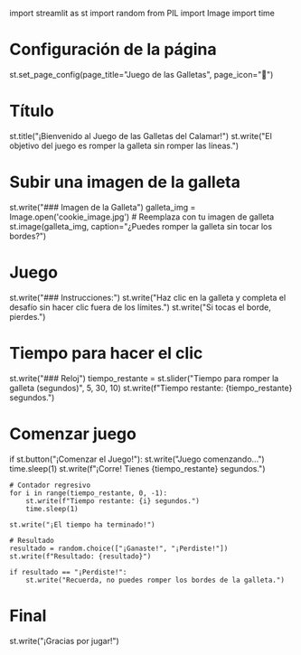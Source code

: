 import streamlit as st
import random
from PIL import Image
import time

# Configuración de la página
st.set_page_config(page_title="Juego de las Galletas", page_icon="🍪")

# Título
st.title("¡Bienvenido al Juego de las Galletas del Calamar!")
st.write("El objetivo del juego es romper la galleta sin romper las líneas.")

# Subir una imagen de la galleta
st.write("### Imagen de la Galleta")
galleta_img = Image.open('cookie_image.jpg')  # Reemplaza con tu imagen de galleta
st.image(galleta_img, caption="¿Puedes romper la galleta sin tocar los bordes?")

# Juego
st.write("### Instrucciones:")
st.write("Haz clic en la galleta y completa el desafío sin hacer clic fuera de los límites.")
st.write("Si tocas el borde, pierdes.")

# Tiempo para hacer el clic
st.write("### Reloj")
tiempo_restante = st.slider("Tiempo para romper la galleta (segundos)", 5, 30, 10)
st.write(f"Tiempo restante: {tiempo_restante} segundos.")

# Comenzar juego
if st.button("¡Comenzar el Juego!"):
    st.write("Juego comenzando...")
    time.sleep(1)
    st.write(f"¡Corre! Tienes {tiempo_restante} segundos.")
    
    # Contador regresivo
    for i in range(tiempo_restante, 0, -1):
        st.write(f"Tiempo restante: {i} segundos.")
        time.sleep(1)
    
    st.write("¡El tiempo ha terminado!")

    # Resultado
    resultado = random.choice(["¡Ganaste!", "¡Perdiste!"])
    st.write(f"Resultado: {resultado}")
    
    if resultado == "¡Perdiste!":
        st.write("Recuerda, no puedes romper los bordes de la galleta.")
    
# Final
st.write("¡Gracias por jugar!")
